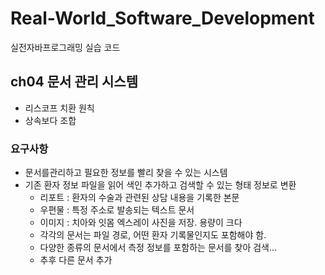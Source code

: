 # Real-World_Software_Development
실전자바프로그래밍 실습 코드

## ch04 문서 관리 시스템
* 리스코프 치환 원칙
* 상속보다 조합

### 요구사항
* 문서를관리하고 필요한 정보를 빨리 찾을 수 있는 시스템
* 기존 환자 정보 파일을 읽어 색인 추가하고 검색할 수 있는 형태 정보로 변환
  * 리포트 : 환자의 수술과 관련된 상담 내용을 기록한 본문
  * 우편물 : 특정 주소로 발송되는 텍스트 문서
  * 이미지 : 치아와 잇몸 엑스레이 사진을 저장. 용량이 크다
  * 각각의 문서는 파일 경로, 어떤 환자 기록물인지도 포함해야 함.
  * 다양한 종류의 문서에서 측정 정보를 포함하는 문서를 찾아 검색...
  * 추후 다른 문서 추가
